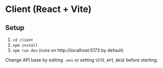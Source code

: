 # Client (React + Vite)

## Setup
1. `cd client`
2. `npm install`
3. `npm run dev` (runs on http://localhost:5173 by default)

Change API base by editing `.env` or setting `VITE_API_BASE` before starting.
